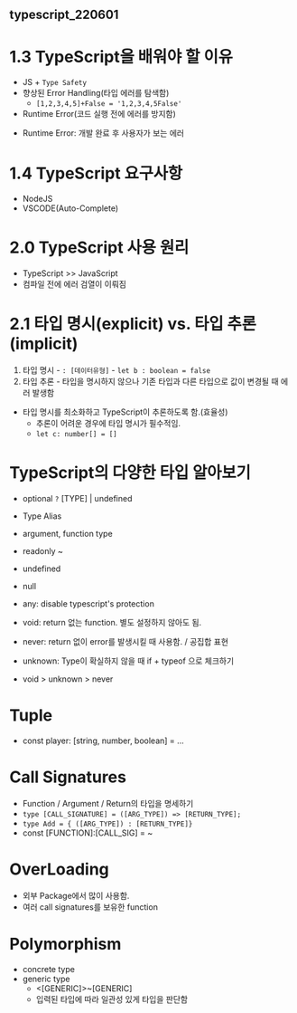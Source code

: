 ## typescript_220601

# 1.3 TypeScript을 배워야 할 이유
  - JS + `Type Safety`
  - 향상된 Error Handling(타입 에러를 탐색함)
    - `[1,2,3,4,5]+False = '1,2,3,4,5False'`
  - Runtime Error(코드 실행 전에 에러를 방지함)


  * Runtime Error: 개발 완료 후 사용자가 보는 에러

# 1.4 TypeScript 요구사항
  - NodeJS
  - VSCODE(Auto-Complete)

# 2.0 TypeScript 사용 원리
  - TypeScript >> JavaScript
  - 컴파일 전에 에러 검열이 이뤄짐

# 2.1 타입 명시(explicit) vs. 타입 추론(implicit)
  1. 타입 명시
    - `: [데이터유형]`
    - `let b : boolean = false`
  2. 타입 추론
    - 타입을 명시하지 않으나 기존 타입과 다른 타입으로 값이 변경될 때 에러 발생함

  * 타입 명시를 최소화하고 TypeScript이 추론하도록 함.(효율성)
    - 추론이 어려운 경우에 타입 명시가 필수적임.
    - `let c: number[] = []`

# TypeScript의 다양한 타입 알아보기
  - optional `?` [TYPE] | undefined
  - Type Alias
  - argument, function type
  - readonly ~

  - undefined
  - null
  - any: disable typescript's protection
  
  - void: return 없는 function. 별도 설정하지 않아도 됨.
  - never: return 없이 error를 발생시킬 때 사용함. / 공집합 표현
  - unknown: Type이 확실하지 않을 때 if + typeof 으로 체크하기
  - void > unknown > never

# Tuple
  - const player: [string, number, boolean] = ...

# Call Signatures
- Function / Argument / Return의 타입을 명세하기
- `type [CALL_SIGNATURE] = ([ARG_TYPE]) => [RETURN_TYPE];`
- `type Add = { ([ARG_TYPE]) : [RETURN_TYPE]}`
- const [FUNCTION]:[CALL_SIG] = ~

# OverLoading
  - 외부 Package에서 많이 사용함.
  - 여러 call signatures를 보유한 function

# Polymorphism
  - concrete type
  - generic type
    - <[GENERIC]>~[GENERIC]
    - 입력된 타입에 따라 일관성 있게 타입을 판단함
